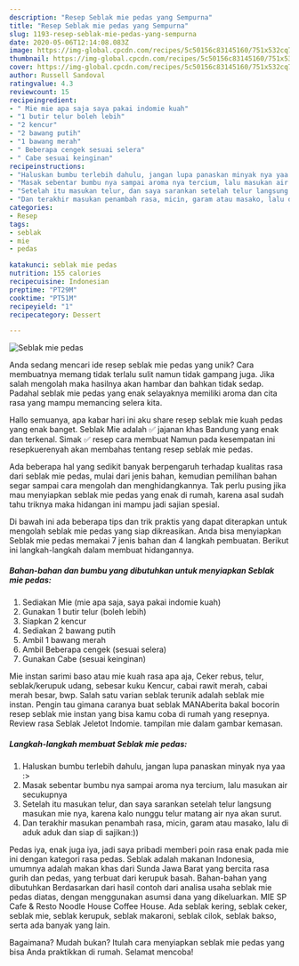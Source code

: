 ```yaml
---
description: "Resep Seblak mie pedas yang Sempurna"
title: "Resep Seblak mie pedas yang Sempurna"
slug: 1193-resep-seblak-mie-pedas-yang-sempurna
date: 2020-05-06T12:14:08.083Z
image: https://img-global.cpcdn.com/recipes/5c50156c83145160/751x532cq70/seblak-mie-pedas-foto-resep-utama.jpg
thumbnail: https://img-global.cpcdn.com/recipes/5c50156c83145160/751x532cq70/seblak-mie-pedas-foto-resep-utama.jpg
cover: https://img-global.cpcdn.com/recipes/5c50156c83145160/751x532cq70/seblak-mie-pedas-foto-resep-utama.jpg
author: Russell Sandoval
ratingvalue: 4.3
reviewcount: 15
recipeingredient:
- " Mie mie apa saja saya pakai indomie kuah"
- "1 butir telur boleh lebih"
- "2 kencur"
- "2 bawang putih"
- "1 bawang merah"
- " Beberapa cengek sesuai selera"
- " Cabe sesuai keinginan"
recipeinstructions:
- "Haluskan bumbu terlebih dahulu, jangan lupa panaskan minyak nya yaa :&gt;"
- "Masak sebentar bumbu nya sampai aroma nya tercium, lalu masukan air secukupnya"
- "Setelah itu masukan telur, dan saya sarankan setelah telur langsung masukan mie nya, karena kalo nunggu telur matang air nya akan surut."
- "Dan terakhir masukan penambah rasa, micin, garam atau masako, lalu di aduk aduk dan siap di sajikan:))"
categories:
- Resep
tags:
- seblak
- mie
- pedas

katakunci: seblak mie pedas 
nutrition: 155 calories
recipecuisine: Indonesian
preptime: "PT29M"
cooktime: "PT51M"
recipeyield: "1"
recipecategory: Dessert

---
```



![Seblak mie pedas](https://img-global.cpcdn.com/recipes/5c50156c83145160/751x532cq70/seblak-mie-pedas-foto-resep-utama.jpg)

Anda sedang mencari ide resep seblak mie pedas yang unik? Cara membuatnya memang tidak terlalu sulit namun tidak gampang juga. Jika salah mengolah maka hasilnya akan hambar dan bahkan tidak sedap. Padahal seblak mie pedas yang enak selayaknya memiliki aroma dan cita rasa yang mampu memancing selera kita.

Hallo semuanya, apa kabar hari ini aku share resep seblak mie kuah pedas yang enak banget. Seblak Mie adalah ✅ jajanan khas Bandung yang enak dan terkenal. Simak ✅ resep cara membuat Namun pada kesempatan ini resepkuerenyah akan membahas tentang resep seblak mie pedas.

Ada beberapa hal yang sedikit banyak berpengaruh terhadap kualitas rasa dari seblak mie pedas, mulai dari jenis bahan, kemudian pemilihan bahan segar sampai cara mengolah dan menghidangkannya. Tak perlu pusing jika mau menyiapkan seblak mie pedas yang enak di rumah, karena asal sudah tahu triknya maka hidangan ini mampu jadi sajian spesial.


Di bawah ini ada beberapa tips dan trik praktis yang dapat diterapkan untuk mengolah seblak mie pedas yang siap dikreasikan. Anda bisa menyiapkan Seblak mie pedas memakai 7 jenis bahan dan 4 langkah pembuatan. Berikut ini langkah-langkah dalam membuat hidangannya.

<!--inarticleads1-->

##### Bahan-bahan dan bumbu yang dibutuhkan untuk menyiapkan Seblak mie pedas:

1. Sediakan  Mie (mie apa saja, saya pakai indomie kuah)
1. Gunakan 1 butir telur (boleh lebih)
1. Siapkan 2 kencur
1. Sediakan 2 bawang putih
1. Ambil 1 bawang merah
1. Ambil  Beberapa cengek (sesuai selera)
1. Gunakan  Cabe (sesuai keinginan)


Mie instan sarimi baso atau mie kuah rasa apa aja, Ceker rebus, telur, seblak/kerupuk udang, sebesar kuku Kencur, cabai rawit merah, cabai merah besar, bwp. Salah satu varian seblak terunik adalah seblak mie instan. Pengin tau gimana caranya buat seblak MANAberita bakal bocorin resep seblak mie instan yang bisa kamu coba di rumah yang resepnya. Review rasa Seblak Jeletot Indomie. tampilan mie dalam gambar kemasan. 

<!--inarticleads2-->

##### Langkah-langkah membuat Seblak mie pedas:

1. Haluskan bumbu terlebih dahulu, jangan lupa panaskan minyak nya yaa :&gt;
1. Masak sebentar bumbu nya sampai aroma nya tercium, lalu masukan air secukupnya
1. Setelah itu masukan telur, dan saya sarankan setelah telur langsung masukan mie nya, karena kalo nunggu telur matang air nya akan surut.
1. Dan terakhir masukan penambah rasa, micin, garam atau masako, lalu di aduk aduk dan siap di sajikan:))


Pedas iya, enak juga iya, jadi saya pribadi memberi poin rasa enak pada mie ini dengan kategori rasa pedas. Seblak adalah makanan Indonesia, umumnya adalah makan khas dari Sunda Jawa Barat yang bercita rasa gurih dan pedas, yang terbuat dari kerupuk basah. Bahan-bahan yang dibutuhkan Berdasarkan dari hasil contoh dari analisa usaha seblak mie pedas diatas, dengan menggunakan asumsi dana yang dikeluarkan. MIE SP Cafe &amp; Resto Noodle House Coffee House. Ada seblak kering, seblak ceker, seblak mie, seblak kerupuk, seblak makaroni, seblak cilok, seblak bakso, serta ada banyak yang lain. 

Bagaimana? Mudah bukan? Itulah cara menyiapkan seblak mie pedas yang bisa Anda praktikkan di rumah. Selamat mencoba!
